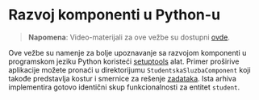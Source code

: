 # Razvoj komponenti u Python-u

> **Napomena**: Video-materijali za ove vežbe su
> dostupni [ovde](https://drive.google.com/file/d/1534kHjcJ4pg_jaf9YYEjxSdoDzCd0Uqg/view?usp=sharing).

Ove vežbe su namenje za bolje upoznavanje sa razvojom komponenti u programskom jeziku Python
koristeći [setuptools](http://www.igordejanovic.net/courses/tech/setuptools/#/slide-1) alat. Primer proširive aplikacije
možete pronaći u direktorijumu `StudentskaSluzbaComponent` koji takođe predstavlja kostur i smernice za
rešenje [zadataka](zadaci.md). Ista arhiva implementira gotovo identični skup funkcionalnosti za entitet `student`.